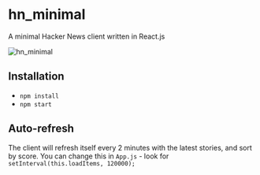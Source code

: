 # hn_minimal

A minimal Hacker News client written in React.js

![hn_minimal](http://i.imgur.com/AsWbinn.png)

## Installation

* `npm install`
* `npm start`

## Auto-refresh

The client will refresh itself every 2 minutes with the latest stories, and sort by score. You can change this in  `App.js` - look for `setInterval(this.loadItems, 120000);`
